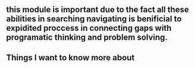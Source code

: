 
## this module is important due to the fact all these abilities in searching navigating is benificial to expidited proccess in connecting gaps with programatic thinking and problem solving.

## Things I want to know more about












